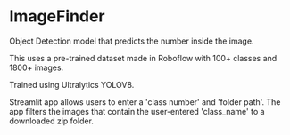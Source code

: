 # ImageFinder
Object Detection model that predicts the number inside the image.

This uses a pre-trained dataset made in Roboflow with 100+ classes and 1800+ images. 

Trained using Ultralytics YOLOV8.

Streamlit app allows users to enter a 'class number' and 'folder path'. The app filters the images that contain the user-entered 'class_name' to a downloaded zip folder.
